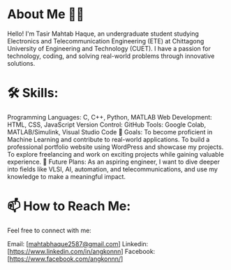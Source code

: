 # About Me 🙋‍♂️
Hello! I'm Tasir Mahtab Haque, an undergraduate student studying Electronics and Telecommunication Engineering (ETE) at Chittagong University of Engineering and Technology (CUET). I have a passion for technology, coding, and solving real-world problems through innovative solutions.

# 🛠 Skills:
Programming Languages: C, C++, Python, MATLAB
Web Development: HTML, CSS, JavaScript
Version Control: GitHub
Tools: Google Colab, MATLAB/Simulink, Visual Studio Code
🎯 Goals:
To become proficient in Machine Learning and contribute to real-world applications.
To build a professional portfolio website using WordPress and showcase my projects.
To explore freelancing and work on exciting projects while gaining valuable experience.
💼 Future Plans:
As an aspiring engineer, I want to dive deeper into fields like VLSI, AI, automation, and telecommunications, and use my knowledge to make a meaningful impact.

# 📫 How to Reach Me:
Feel free to connect with me:

Email: [mahtabhaque2587@gmail.com]
Linkedin: [https://www.linkedin.com/in/angkonnn]
Facebook: [https://www.facebook.com/angkonnn/]
